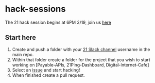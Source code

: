 # hack-sessions

The 21 hack session begins at 6PM 3/19, join us [here](https://blab.im/mason-21-hack-session)

## Start here

1. Create and push a folder with your [21 Slack channel](https://21.slack.co) username in the main repo.
2. Within that folder create a folder for the project that you wish to start working on [Payable-APIs, 21Ping-Dashboard, Digital-Internet-Cafe]
3. Select an [issue](https://github.com/21hackers/hack-sessions/issues) and start hacking!
4. When finished create a pull request.
